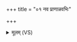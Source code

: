 +++
title = "०१ नव प्राणान्नवभिः"

+++
<details><summary>मूलम् (VS)</summary>

नव॑ प्रा॒णान्न॒वभिः॒ सं मि॑मीते दीर्घायु॒त्वाय॑ श॒तशा॑रदाय। हरि॑ते॒ त्रीणि॑ रज॒ते त्रीण्यय॑सि॒ त्रीणि॒ तप॒सावि॑ष्ठितानि ॥
</details>